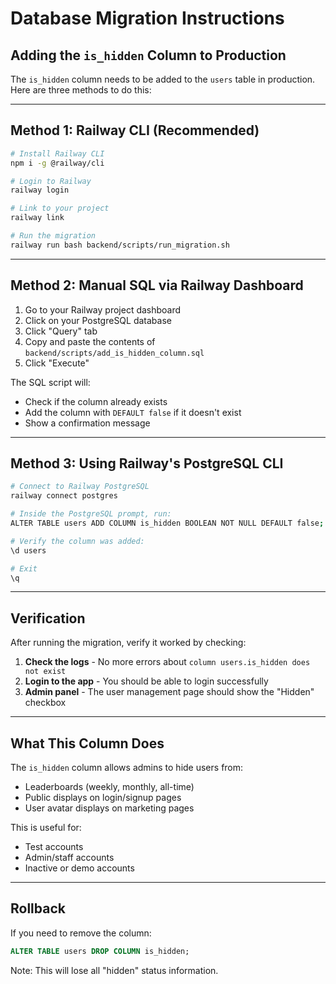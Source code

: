 # Database Migration Instructions

## Adding the `is_hidden` Column to Production

The `is_hidden` column needs to be added to the `users` table in production. Here are three methods to do this:

---

## Method 1: Railway CLI (Recommended)

```bash
# Install Railway CLI
npm i -g @railway/cli

# Login to Railway
railway login

# Link to your project
railway link

# Run the migration
railway run bash backend/scripts/run_migration.sh
```

---

## Method 2: Manual SQL via Railway Dashboard

1. Go to your Railway project dashboard
2. Click on your PostgreSQL database
3. Click "Query" tab
4. Copy and paste the contents of `backend/scripts/add_is_hidden_column.sql`
5. Click "Execute"

The SQL script will:
- Check if the column already exists
- Add the column with `DEFAULT false` if it doesn't exist
- Show a confirmation message

---

## Method 3: Using Railway's PostgreSQL CLI

```bash
# Connect to Railway PostgreSQL
railway connect postgres

# Inside the PostgreSQL prompt, run:
ALTER TABLE users ADD COLUMN is_hidden BOOLEAN NOT NULL DEFAULT false;

# Verify the column was added:
\d users

# Exit
\q
```

---

## Verification

After running the migration, verify it worked by checking:

1. **Check the logs** - No more errors about `column users.is_hidden does not exist`
2. **Login to the app** - You should be able to login successfully
3. **Admin panel** - The user management page should show the "Hidden" checkbox

---

## What This Column Does

The `is_hidden` column allows admins to hide users from:
- Leaderboards (weekly, monthly, all-time)
- Public displays on login/signup pages
- User avatar displays on marketing pages

This is useful for:
- Test accounts
- Admin/staff accounts
- Inactive or demo accounts

---

## Rollback

If you need to remove the column:

```sql
ALTER TABLE users DROP COLUMN is_hidden;
```

Note: This will lose all "hidden" status information.
